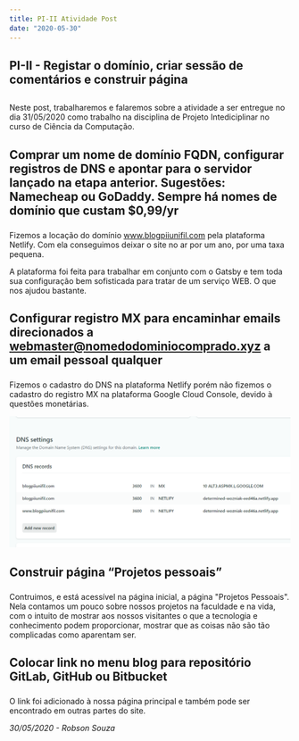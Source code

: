 ```yaml
---
title: PI-II Atividade Post
date: "2020-05-30"
---
```

 
## PI-II - Registar o domínio, criar sessão de comentários e construir página <h2>

Neste post, trabalharemos e falaremos sobre a atividade a ser entregue no dia 31/05/2020 como trabalho na disciplina de Projeto Intediciplinar no curso de Ciência da Computação.

## Comprar um nome de domínio FQDN, configurar registros de DNS e apontar para o servidor lançado na etapa anterior. Sugestões: Namecheap ou GoDaddy. Sempre há nomes de domínio que custam $0,99/yr <h3>

Fizemos a locação do domínio www.blogpiiunifil.com pela plataforma Netlify. Com ela conseguimos deixar o site no ar por um ano, por uma taxa pequena.

A plataforma foi feita para trabalhar em conjunto com o Gatsby e tem toda sua configuração bem sofisticada para tratar de um serviço WEB. O que nos ajudou bastante.

## Configurar registro MX para encaminhar emails direcionados a webmaster@nomedodominiocomprado.xyz a um email pessoal qualquer <h3>

Fizemos o cadastro do DNS na plataforma Netlify porém não fizemos o cadastro do registro MX na plataforma Google Cloud Console, devido à questões monetárias.

![mx](./CadastroMX.PNG)

## Construir página “Projetos pessoais” <h3>

Contruimos, e está acessível na página inicial, a página "Projetos Pessoais". Nela contamos um pouco sobre nossos projetos na faculdade e na vida, com o intuito de mostrar aos nossos visitantes o que a tecnologia e conhecimento podem proporcionar, mostrar que as coisas não são tão complicadas como aparentam ser.

## Colocar link no menu blog para repositório GitLab, GitHub ou Bitbucket <h3>

O link foi adicionado à nossa página principal e também pode ser encontrado em outras partes do site.


<cite> 30/05/2020 - Robson Souza <cite>